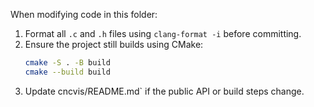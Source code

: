 When modifying code in this folder:

1. Format all `.c` and `.h` files using `clang-format -i` before committing.
2. Ensure the project still builds using CMake:
   ```bash
   cmake -S . -B build
   cmake --build build
   ```
3. Update cncvis/README.md` if the public API or build steps change.
